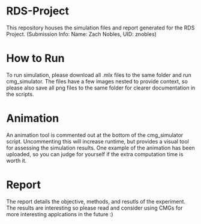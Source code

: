 # RDS-Project
This repository houses the simulation files and report generated for the RDS Project.
(Submission Info: Name: Zach Nobles, UID: znobles)

# How to Run
To run simulation, please download all .mlx files to the same folder and run cmg_simulator. The files have a few images nested to provide context, so please also save all png files to the same folder for clearer documentation in the scripts.

# Animation
An animation tool is commented out at the bottom of the cmg_simulator script. Uncommenting this will increase runtime, but provides a visual tool for assessing the simulation results. One example of the animation has been uploaded, so you can judge for yourself if the extra computation time is worth it.

# Report
The report details the objective, methods, and resutls of the experiment. The results are interesting so please read and consider using CMGs for more interesting applcations in the future :)
